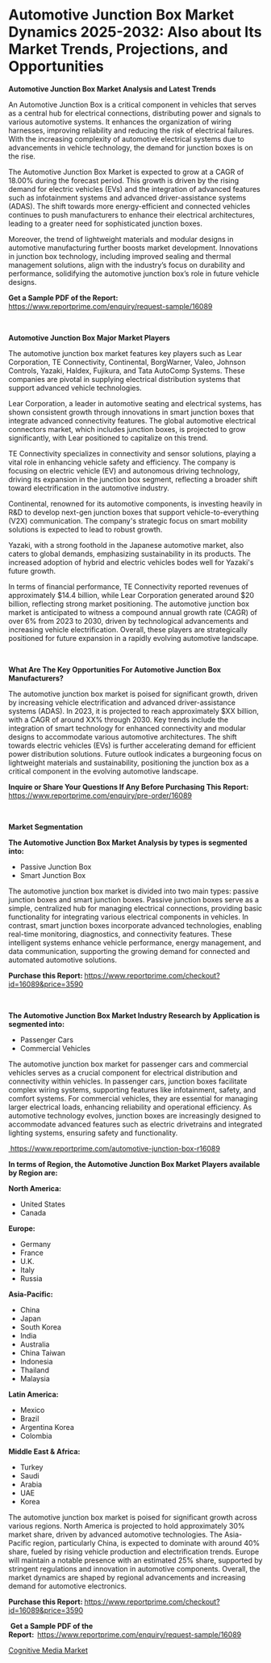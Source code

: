 <p><h1>Automotive Junction Box Market Dynamics 2025-2032: Also about Its Market Trends, Projections, and Opportunities</h1></p><p><strong>Automotive Junction Box Market Analysis and Latest Trends</strong></p>
<p><p>An Automotive Junction Box is a critical component in vehicles that serves as a central hub for electrical connections, distributing power and signals to various automotive systems. It enhances the organization of wiring harnesses, improving reliability and reducing the risk of electrical failures. With the increasing complexity of automotive electrical systems due to advancements in vehicle technology, the demand for junction boxes is on the rise.</p><p>The Automotive Junction Box Market is expected to grow at a CAGR of 18.00% during the forecast period. This growth is driven by the rising demand for electric vehicles (EVs) and the integration of advanced features such as infotainment systems and advanced driver-assistance systems (ADAS). The shift towards more energy-efficient and connected vehicles continues to push manufacturers to enhance their electrical architectures, leading to a greater need for sophisticated junction boxes.</p><p>Moreover, the trend of lightweight materials and modular designs in automotive manufacturing further boosts market development. Innovations in junction box technology, including improved sealing and thermal management solutions, align with the industry’s focus on durability and performance, solidifying the automotive junction box’s role in future vehicle designs.</p></p>
<p><strong>Get a Sample PDF of the Report:&nbsp;</strong> <a href="https://www.reportprime.com/enquiry/request-sample/16089?utm_campaign=3217&utm_medium=2&utm_source=Github&utm_content=ia&utm_term=20032025&utm_id=automotive-junction-box">https://www.reportprime.com/enquiry/request-sample/16089</a></p>
<p>&nbsp;</p>
<p><strong>Automotive Junction Box Major Market Players</strong></p>
<p><p>The automotive junction box market features key players such as Lear Corporation, TE Connectivity, Continental, BorgWarner, Valeo, Johnson Controls, Yazaki, Haldex, Fujikura, and Tata AutoComp Systems. These companies are pivotal in supplying electrical distribution systems that support advanced vehicle technologies.</p><p>Lear Corporation, a leader in automotive seating and electrical systems, has shown consistent growth through innovations in smart junction boxes that integrate advanced connectivity features. The global automotive electrical connectors market, which includes junction boxes, is projected to grow significantly, with Lear positioned to capitalize on this trend.</p><p>TE Connectivity specializes in connectivity and sensor solutions, playing a vital role in enhancing vehicle safety and efficiency. The company is focusing on electric vehicle (EV) and autonomous driving technology, driving its expansion in the junction box segment, reflecting a broader shift toward electrification in the automotive industry.</p><p>Continental, renowned for its automotive components, is investing heavily in R&D to develop next-gen junction boxes that support vehicle-to-everything (V2X) communication. The company's strategic focus on smart mobility solutions is expected to lead to robust growth.</p><p>Yazaki, with a strong foothold in the Japanese automotive market, also caters to global demands, emphasizing sustainability in its products. The increased adoption of hybrid and electric vehicles bodes well for Yazaki's future growth.</p><p>In terms of financial performance, TE Connectivity reported revenues of approximately $14.4 billion, while Lear Corporation generated around $20 billion, reflecting strong market positioning. The automotive junction box market is anticipated to witness a compound annual growth rate (CAGR) of over 6% from 2023 to 2030, driven by technological advancements and increasing vehicle electrification. Overall, these players are strategically positioned for future expansion in a rapidly evolving automotive landscape.</p></p>
<p>&nbsp;</p>
<p><strong>What Are The Key Opportunities For Automotive Junction Box Manufacturers?</strong></p>
<p><p>The automotive junction box market is poised for significant growth, driven by increasing vehicle electrification and advanced driver-assistance systems (ADAS). In 2023, it is projected to reach approximately $XX billion, with a CAGR of around XX% through 2030. Key trends include the integration of smart technology for enhanced connectivity and modular designs to accommodate various automotive architectures. The shift towards electric vehicles (EVs) is further accelerating demand for efficient power distribution solutions. Future outlook indicates a burgeoning focus on lightweight materials and sustainability, positioning the junction box as a critical component in the evolving automotive landscape.</p></p>
<p><strong>Inquire or Share Your Questions If Any Before Purchasing This Report:</strong> <a href="https://www.reportprime.com/enquiry/pre-order/16089?utm_campaign=3217&utm_medium=2&utm_source=Github&utm_content=ia&utm_term=20032025&utm_id=automotive-junction-box">https://www.reportprime.com/enquiry/pre-order/16089</a></p>
<p>&nbsp;</p>
<p><strong>Market Segmentation</strong></p>
<p><strong>The Automotive Junction Box Market Analysis by types is segmented into:</strong></p>
<p><ul><li>Passive Junction Box</li><li>Smart Junction Box</li></ul></p>
<p><p>The automotive junction box market is divided into two main types: passive junction boxes and smart junction boxes. Passive junction boxes serve as a simple, centralized hub for managing electrical connections, providing basic functionality for integrating various electrical components in vehicles. In contrast, smart junction boxes incorporate advanced technologies, enabling real-time monitoring, diagnostics, and connectivity features. These intelligent systems enhance vehicle performance, energy management, and data communication, supporting the growing demand for connected and automated automotive solutions.</p></p>
<p><strong>Purchase this Report:&nbsp;</strong><a href="https://www.reportprime.com/checkout?id=16089&price=3590&utm_campaign=3217&utm_medium=2&utm_source=Github&utm_content=ia&utm_term=20032025&utm_id=automotive-junction-box">https://www.reportprime.com/checkout?id=16089&price=3590</a></p>
<p>&nbsp;</p>
<p><strong>The Automotive Junction Box Market Industry Research by Application is segmented into:</strong></p>
<p><ul><li>Passenger Cars</li><li>Commercial Vehicles</li></ul></p>
<p><p>The automotive junction box market for passenger cars and commercial vehicles serves as a crucial component for electrical distribution and connectivity within vehicles. In passenger cars, junction boxes facilitate complex wiring systems, supporting features like infotainment, safety, and comfort systems. For commercial vehicles, they are essential for managing larger electrical loads, enhancing reliability and operational efficiency. As automotive technology evolves, junction boxes are increasingly designed to accommodate advanced features such as electric drivetrains and integrated lighting systems, ensuring safety and functionality.</p></p>
<p><a href="https://www.reportprime.com/automotive-junction-box-r16089?utm_campaign=3217&utm_medium=2&utm_source=Github&utm_content=ia&utm_term=20032025&utm_id=automotive-junction-box">&nbsp;https://www.reportprime.com/automotive-junction-box-r16089</a></p>
<p><strong>In terms of Region, the Automotive Junction Box Market Players available by Region are:</strong></p>
<p>
    <p> <strong> North America: </strong>
        <ul>
            <li>United States</li>
            <li>Canada</li>
        </ul>
        </p> 
    <p> <strong> Europe: </strong>
        <ul>
            <li>Germany</li>
            <li>France</li>
            <li>U.K.</li>
            <li>Italy</li>
            <li>Russia</li>
        </ul>
        </p> 
    <p> <strong> Asia-Pacific: </strong>
        <ul>
            <li>China</li>
            <li>Japan</li>
            <li>South Korea</li>
            <li>India</li>
            <li>Australia</li>
            <li>China Taiwan</li>
            <li>Indonesia</li>
            <li>Thailand</li>
            <li>Malaysia</li>
        </ul>
        </p> 
    <p> <strong> Latin America: </strong>
        <ul>
            <li>Mexico</li>
            <li>Brazil</li>
            <li>Argentina Korea</li>
            <li>Colombia</li>
        </ul>
        </p> 
    <p> <strong> Middle East & Africa: </strong>
        <ul>
            <li>Turkey</li>
            <li>Saudi</li>
            <li>Arabia</li>
            <li>UAE</li>
            <li>Korea</li>
        </ul>
    </p>
    </p>
<p><p>The automotive junction box market is poised for significant growth across various regions. North America is projected to hold approximately 30% market share, driven by advanced automotive technologies. The Asia-Pacific region, particularly China, is expected to dominate with around 40% share, fueled by rising vehicle production and electrification trends. Europe will maintain a notable presence with an estimated 25% share, supported by stringent regulations and innovation in automotive components. Overall, the market dynamics are shaped by regional advancements and increasing demand for automotive electronics.</p></p>
<p><strong>Purchase this Report: </strong><a href="https://www.reportprime.com/checkout?id=16089&price=3590&utm_campaign=3217&utm_medium=2&utm_source=Github&utm_content=ia&utm_term=20032025&utm_id=automotive-junction-box">https://www.reportprime.com/checkout?id=16089&price=3590</a></p>
<p>&nbsp;<strong>Get a Sample PDF of the Report:&nbsp;&nbsp;</strong><a href="https://www.reportprime.com/enquiry/request-sample/16089?utm_campaign=3217&utm_medium=2&utm_source=Github&utm_content=ia&utm_term=20032025&utm_id=automotive-junction-box">https://www.reportprime.com/enquiry/request-sample/16089</a></p>
<p><strong></strong></p>
<p><p><a href="https://github.com/avikalitesjj/Market-Research-Report-List-1/blob/main/cognitive-media-market.md?utm_campaign=3217&utm_medium=2&utm_source=Github&utm_content=ia&utm_term=20032025&utm_id=automotive-junction-box">Cognitive Media Market</a></p></p>